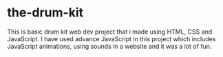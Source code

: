 # the-drum-kit
This is basic drum kit web dev project that i made using HTML, CSS and JavaScript.
I have used advance JavaScript in this project which includes JavaScript animations, using sounds in a website and it was a lot of fun.
